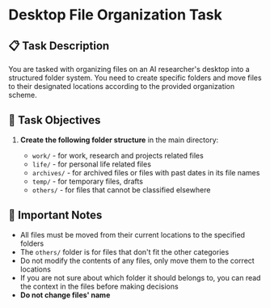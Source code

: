 # Desktop File Organization Task

## 📋 Task Description

You are tasked with organizing files on an AI researcher's desktop into a structured folder system. You need to create specific folders and move files to their designated locations according to the provided organization scheme.

## 🎯 Task Objectives

1. **Create the following folder structure** in the main directory:

   - `work/` - for work, research and projects related files
   - `life/` - for personal life related files
   - `archives/` - for archived files or files with past dates in its file names
   - `temp/` - for temporary files, drafts
   - `others/` - for files that cannot be classified elsewhere

## 📁 Important Notes

- All files must be moved from their current locations to the specified folders
- The `others/` folder is for files that don't fit the other categories
- Do not modify the contents of any files, only move them to the correct locations
- If you are not sure about which folder it should belongs to, you can read the context in the files before making decisions
- **Do not change files' name**
